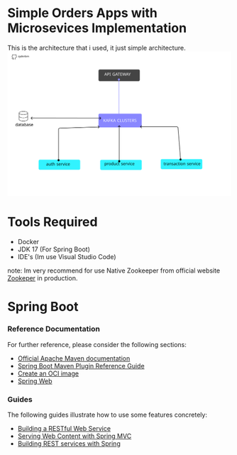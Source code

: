 # Simple Orders Apps with Microsevices Implementation
This is the architecture that i used, it just simple architecture.
<img src='Architecture.png'></img>

# Tools Required
* Docker
* JDK 17 (For Spring Boot)
* IDE's (Im use Visual Studio Code)

note: Im very recommend for use Native Zookeeper from official website <a href='https://zookeeper.apache.org/'>Zookeper</a> in production.

# Spring Boot

### Reference Documentation
For further reference, please consider the following sections:

* [Official Apache Maven documentation](https://maven.apache.org/guides/index.html)
* [Spring Boot Maven Plugin Reference Guide](https://docs.spring.io/spring-boot/docs/3.0.6/maven-plugin/reference/html/)
* [Create an OCI image](https://docs.spring.io/spring-boot/docs/3.0.6/maven-plugin/reference/html/#build-image)
* [Spring Web](https://docs.spring.io/spring-boot/docs/3.0.6/reference/htmlsingle/#web)

### Guides
The following guides illustrate how to use some features concretely:

* [Building a RESTful Web Service](https://spring.io/guides/gs/rest-service/)
* [Serving Web Content with Spring MVC](https://spring.io/guides/gs/serving-web-content/)
* [Building REST services with Spring](https://spring.io/guides/tutorials/rest/)

